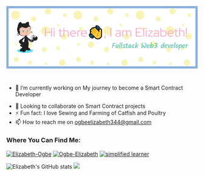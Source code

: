 ![Github Image Header](IMAGE/github-header-image%20(1).png)
#

- 🔭 I’m currently working on My journey to become a Smart Contract Developer
<!--- 🌱 Currently learning Solidity.-->
- 👯 Looking to collaborate on Smart Contract projects 
- ⚡ Fun fact: I love Sewing and Farming of Catfish and Poultry
- 📫 How to reach me on ogbeelizabeth344@gmail.com

<h3 align="left">Where You Can Find Me:</h3>
<p align="left">
<a href="https://twitter.com/elizabeth_ogbe" target="_blank"><img align="center" src="https://user-images.githubusercontent.com/85313109/175697635-e7798a13-0183-45f4-a03f-fe070051f650.png" alt="Elizabeth-Ogbe" height="30" width="40" /></a>
<a href="https://www.linkedin.com/in/ogbe-elizabeth-b07275149/" target="_blank"><img align="center" src="https://user-images.githubusercontent.com/85313109/175698162-248acd34-57ad-431c-b0bd-7dc6ee7bbab7.png" alt="Ogbe-Elizabeth" height="50" width="50" /></a>
<a href="https://www.youtube.com/c/simplified learner" target="blank"><img align="center" src="https://raw.githubusercontent.com/lima
#4290/github-profile-readme-generator/master/src/images/icons/Social/discord.svg" alt="simplified learner" height="30" width="40" /></a>
 
![Elizabeth's GitHub stats](https://github-readme-stats.vercel.app/api?username=ElizabethOgbee&show_icons=true&theme=radical)  <img width="48%" src="https://github-readme-streak-stats.herokuapp.com/?user=ElizabethOgbee" />
 
 
 
 
 


